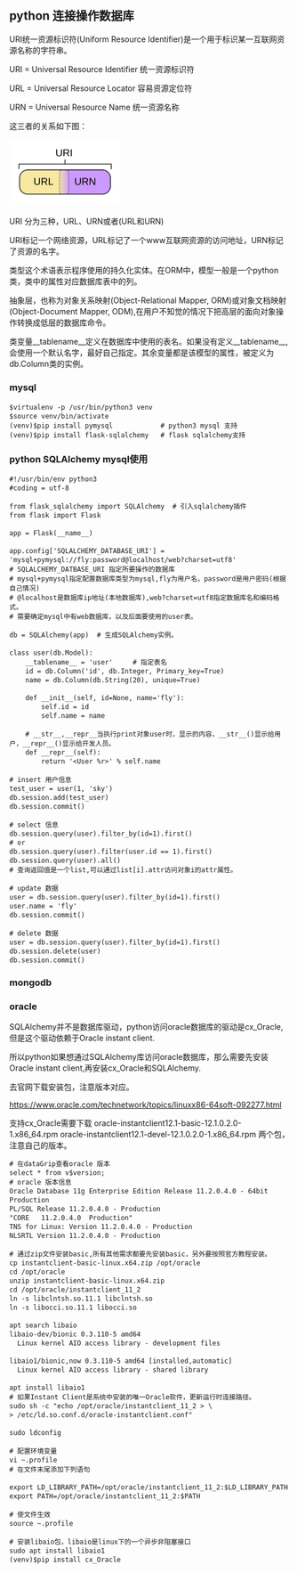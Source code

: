 ## python 连接操作数据库

URI统一资源标识符(Uniform Resource Identifier)是一个用于标识某一互联网资源名称的字符串。

URI = Universal Resource Identifier 统一资源标识符

URL = Universal Resource Locator 容易资源定位符

URN = Universal Resource Name 统一资源名称

这三者的关系如下图：

<img src="../imgs/uri.png" width = "200" />

URI 分为三种，URL、URN或者(URL和URN)

URI标记一个网络资源，URL标记了一个www互联网资源的访问地址，URN标记了资源的名字。

类型这个术语表示程序使用的持久化实体。在ORM中，模型一般是一个python类，类中的属性对应数据库表中的列。

抽象层，也称为对象关系映射(Object-Relational Mapper, ORM)或对象文档映射(Object-Document Mapper, ODM),在用户不知觉的情况下把高层的面向对象操作转换成低层的数据库命令。

类变量__tablename__定义在数据库中使用的表名。如果没有定义__tablename__,会使用一个默认名字，最好自己指定。其余变量都是该模型的属性，被定义为db.Column类的实例。

### mysql

```
$virtualenv -p /usr/bin/python3 venv
$source venv/bin/activate
(venv)$pip install pymysql            # python3 mysql 支持
(venv)$pip install flask-sqlalchemy   # flask sqlalchemy支持
```

### python SQLAlchemy mysql使用

```
#!/usr/bin/env python3
#coding = utf-8

from flask_sqlalchemy import SQLAlchemy  # 引入sqlalchemy插件
from flask import Flask

app = Flask(__name__)

app.config['SQLALCHEMY_DATABASE_URI'] = 'mysql+pymysql://fly:password@localhost/web?charset=utf8'
# SQLALCHEMY_DATBASE_URI 指定所要操作的数据库
# mysql+pymysql指定配置数据库类型为mysql,fly为用户名，password是用户密码(根据自己情况)
# @localhost是数据库ip地址(本地数据库),web?charset=utf8指定数据库名和编码格式。
# 需要确定mysql中有web数据库，以及后面要使用的user表。

db = SQLAlchemy(app)  # 生成SQLAlchemy实例。

class user(db.Model):
    __tablename__ = 'user'     # 指定表名
    id = db.Column('id', db.Integer, Primary_key=True)
    name = db.Column(db.String(20), unique=True)

    def __init__(self, id=None, name='fly'):
        self.id = id
        self.name = name

    # __str__,__repr__当执行print对象user时，显示的内容，__str__()显示给用户，__repr__()显示给开发人员。
    def __repr__(self):
        return '<User %r>' % self.name

# insert 用户信息
test_user = user(1, 'sky')
db.session.add(test_user)
db.session.commit()

# select 信息
db.session.query(user).filter_by(id=1).first()
# or
db.session.query(user).filter(user.id == 1).first()
db.session.query(user).all()
# 查询返回值是一个list,可以通过list[i].attr访问对象i的attr属性。

# update 数据
user = db.session.query(user).filter_by(id=1).first()
user.name = 'fly'
db.session.commit()

# delete 数据
user = db.session.query(user).filter_by(id=1).first()
db.session.delete(user)
db.session.commit()
```

### mongodb

### oracle

SQLAlchemy并不是数据库驱动，python访问oracle数据库的驱动是cx_Oracle,但是这个驱动依赖于Oracle instant client.

所以python如果想通过SQLAlchemy库访问oracle数据库，那么需要先安装Oracle instant client,再安装cx_Oracle和SQLAlchemy.

去官网下载安装包，注意版本对应。

https://www.oracle.com/technetwork/topics/linuxx86-64soft-092277.html

支持cx_Oracle需要下载
oracle-instantclient12.1-basic-12.1.0.2.0-1.x86_64.rpm 
oracle-instantclient12.1-devel-12.1.0.2.0-1.x86_64.rpm
两个包，注意自己的版本。

```
# 在dataGrip查看oracle 版本
select * from v$version;
# oracle 版本信息
Oracle Database 11g Enterprise Edition Release 11.2.0.4.0 - 64bit Production
PL/SQL Release 11.2.0.4.0 - Production
"CORE	11.2.0.4.0	Production"
TNS for Linux: Version 11.2.0.4.0 - Production
NLSRTL Version 11.2.0.4.0 - Production

# 通过zip文件安装basic,所有其他需求都要先安装basic，另外要按照官方教程安装。
cp instantclient-basic-linux.x64.zip /opt/oracle
cd /opt/oracle
unzip instantclient-basic-linux.x64.zip
cd /opt/oracle/instantclient_11_2
ln -s libclntsh.so.11.1 libclntsh.so
ln -s libocci.so.11.1 libocci.so

apt search libaio
libaio-dev/bionic 0.3.110-5 amd64
  Linux kernel AIO access library - development files

libaio1/bionic,now 0.3.110-5 amd64 [installed,automatic]
  Linux kernel AIO access library - shared library

apt install libaio1
# 如果Instant Client是系统中安装的唯一Oracle软件，更新运行时连接路径。
sudo sh -c "echo /opt/oracle/instantclient_11_2 > \
> /etc/ld.so.conf.d/oracle-instantclient.conf"

sudo ldconfig

# 配置环境变量
vi ~.profile
# 在文件末尾添加下列语句

export LD_LIBRARY_PATH=/opt/oracle/instantclient_11_2:$LD_LIBRARY_PATH
export PATH=/opt/oracle/instantclient_11_2:$PATH

# 使文件生效
source ~.profile

# 安装libaio包，libaio是linux下的一个异步非阻塞接口
sudo apt install libaio1
(venv)$pip install cx_Oracle
```